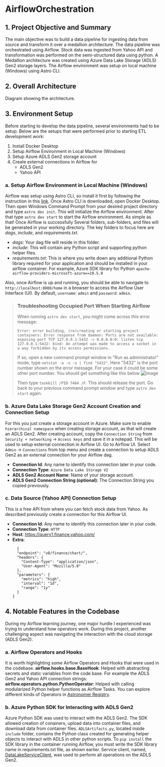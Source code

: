 # AirflowOrchestration

## 1. Project Objective and Summary
The main objective was to build a data pipeline for ingesting data from source and transform it over a medallion architecture. The data pipeline was orchestrated using Airflow. Stock data was ingested from Yahoo API and transformation was performed on the semi-structured data using python. A Medallion architecture was created using Azure Data Lake Storage (ADLS) Gen2 storage layers. The Airflow environment was setup on local machine (Windows) using Astro CLI.

## 2. Overall Architecture
Diagram showing the architecture.

## 3. Environment Setup
Before starting to develop the data pipeline, several environments had to be setup. Below are the setups that were performed prior to starting ETL development work:
1. Install Docker Desktop
2. Setup Airflow Environment in Local Machine (Windows)
3. Setup Azure ADLS Gen2 storage account
4. Create external connections in Airflow for
    - ADLS Gen2
    - Yahoo API


### a. Setup Airflow Environment in Local Machine (Windows)
Airflow was setup using Astro CLI, so install it first by following the instruction in this [link]([url](https://www.astronomer.io/docs/astro/cli/install-cli)). Once Astro CLI is downloaded, open Docker Desktop. Then open Windows Command Prompt from your desired project directory and type `astro dev init`. This will initialize the Airflow environment. After that type `astro dev start` to start the Airflow environment. As simple as that! Once Airflow is successfully Several folders, sub-folders, and files will be generated in your working directory. The key folders to focus here are _dags_, _include_, and _requirements.txt_. 
- _dags_: Your dag file will reside in this folder.
- _include_: This will contain any Python script and supporting python helper files. 
- _requirements.txt_: This is where you write down any additional Python library required for your application and should be installed in your airflow container. For example, Azure SDK library for Python `apache-airflow-providers-microsoft-azure==10.5.0`

Also, once Airflow is up and running, you should be able to navigate to `http://localhost:8080/home` in a browser to access the Airflow User Interface (UI). By default, `username`: `admin` and `password`: `admin`.

> ### **Troubleshooting Occupied Port When Starting Airflow**
>
> When running `astro dev start`, you might come across this error message:
>
> `Error: error building, (re)creating or starting project containers: Error response from daemon: Ports are not available: exposing port TCP 127.0.0.1:5432 -> 0.0.0.0:0: listen tcp 127.0.0.1:5432: bind: An attempt was made to access a socket in a way forbidden by its access permissions.`
>
> If so, open a new command prompt window in "Run as administrator" mode, type `netstat -a -n -o | find "5432"`. Here "5432" is the port number shown on the error message. For your case it could be some other port number. You should get something like this below
![image](https://github.com/user-attachments/assets/cd12a0ca-36d9-46ed-b4dc-de561266f0d5)
>
> Then type `taskkill /PID 7464 /F`. This should release the port. Go back to your previous command prompt window and type `astro dev start` again.

### b. Azure Data Lake Storage Gen2 Account Creation and Connection Setup
For this you just create a storage account in Azure. Make sure to enable `hierarchical namespace` when creating storage account, as that will create an ADLS Gen2. After creating account, copy the `Connection String` from `Security + networking` -> `Access keys` and save it in a notepad. This will be used to setup external connection in Airflow UI. 
Go to Airflow UI. Select `Admin` -> `Connections` from top menu and create a connection to setup ADLS Gen2 as an external connection for your Airflow dag.
- **Connection Id**: Any name to identify this connection later in your code.
- **Connection Type**: `Azure Data Lake Storage V2`
- **ADLS Gen2 Account Name**: Name of your storage account.
- **ADLS Gen2 Connection String (optional)**: The Connection String you copied previously.


### c. Data Source (Yahoo API) Connection Setup
This is a free API from where you can fetch stock data from Yahoo. As described previously create a connection for this Airflow UI.
- **Connection Id**: Any name to identify this connection later in your code.
- **Connection Type**: `HTTP`
- **Host**: https://query1.finance.yahoo.com/
- **Extra**:
  ```
    {
    "endpoint": "v8/finance/chart/",
    "headers": {
      "Content-Type": "application/json",
      "User-Agent": "Mozilla/5.0"
    },
    "parameters": {
      "metrics": "high",
      "interval": "1d",
      "range": "1y"
    }
  }
  ```


## 4. Notable Features in the Codebase
During my Airflow learning journey, one major hurdle I experienced was trying to understand how operators work. During this project, another challenging aspect was navigating the interaction with the cloud storage (ADLS Gen2).

### a. Airflow Operators and Hooks
It is worth highlighting some Airflow Operators and Hooks that were used in the codebase.
**airflow.hooks.base.BaseHook**: Helped with abstracting secrets and static variables from the code base. For example the ADLS Gen2 and Yahoo API connection strings.
**airflow.operators.python.PythonOperator**: Helped with calling modularized Python helper functions as Airflow Tasks. 
You can explore different kinds of Operators in [Astronomer Registry](https://registry.astronomer.io/). 

### b. Azure Python SDK for Interacting with ADLS Gen2
 Azure Python SDK was used to interact with the ADLS Gen2. The SDK allowed creation of conainers, upload data into container files, and download data from container files. `ADLSArtifacts.py`, located inside `include` folder, contains the Python class created for generating helper objects to interact with ADLS in other python scripts. To `pip install` the SDK library in the container running Airflow, you must write the SDK library name in requirements.txt file, as shown earlier. Service client, named, [DataLakeServiceClient](https://learn.microsoft.com/en-us/python/api/azure-storage-file-datalake/azure.storage.filedatalake.datalakeserviceclient?view=azure-python), was used to perform all operations on the ADLS Gen2.
